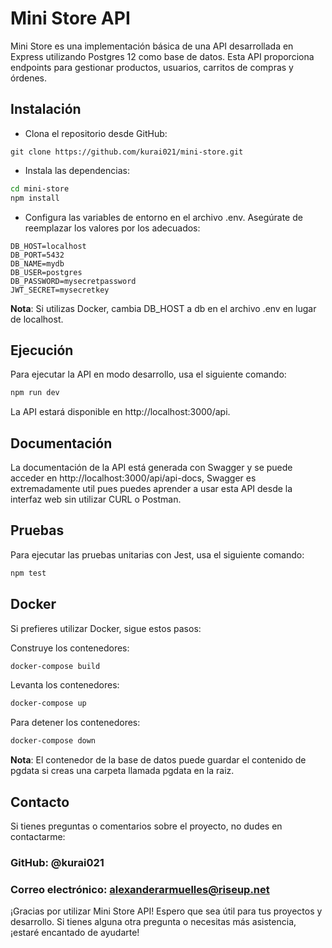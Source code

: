 # Mini Store API

Mini Store es una implementación básica de una API desarrollada en Express utilizando Postgres 12 como base de datos. Esta API proporciona endpoints para gestionar productos, usuarios, carritos de compras y órdenes.

## Instalación
- Clona el repositorio desde GitHub:

``git clone https://github.com/kurai021/mini-store.git``
- Instala las dependencias:

```bash
cd mini-store
npm install
```

- Configura las variables de entorno en el archivo .env. Asegúrate de reemplazar los valores por los adecuados:

```
DB_HOST=localhost
DB_PORT=5432
DB_NAME=mydb
DB_USER=postgres
DB_PASSWORD=mysecretpassword
JWT_SECRET=mysecretkey
```

**Nota**: Si utilizas Docker, cambia DB_HOST a db en el archivo .env en lugar de localhost.

## Ejecución
Para ejecutar la API en modo desarrollo, usa el siguiente comando:

```bash
npm run dev
```

La API estará disponible en http://localhost:3000/api.

## Documentación

La documentación de la API está generada con Swagger y se puede acceder en http://localhost:3000/api/api-docs, Swagger es extremadamente util pues puedes aprender a usar esta API desde la interfaz web sin utilizar CURL o Postman.

## Pruebas

Para ejecutar las pruebas unitarias con Jest, usa el siguiente comando:

```bash
npm test
```

## Docker
Si prefieres utilizar Docker, sigue estos pasos:

Construye los contenedores:
```bash
docker-compose build
```

Levanta los contenedores:
```bash
docker-compose up
```

Para detener los contenedores:
```bash
docker-compose down
```

**Nota**: El contenedor de la base de datos puede guardar el contenido de pgdata si creas una carpeta llamada pgdata en la raiz.

## Contacto
Si tienes preguntas o comentarios sobre el proyecto, no dudes en contactarme:

### GitHub: @kurai021
### Correo electrónico: alexanderarmuelles@riseup.net

¡Gracias por utilizar Mini Store API! Espero que sea útil para tus proyectos y desarrollo. Si tienes alguna otra pregunta o necesitas más asistencia, ¡estaré encantado de ayudarte!